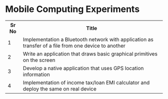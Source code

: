 <h1>Mobile Computing Experiments</h1>
<table>
  <tr>
    <th>Sr No</th>
    <th>Title</th>
  </tr>
  <tr>
    <td>1</td>
    <td>Implementation a Bluetooth network with application as transfer of a file from one device to another</td>
  </tr>
  <tr>
    <td>2</td>
    <td>Write an application that draws basic graphical primitives on the screen</td>
  </tr>
  <tr>
    <td>3</td>
    <td>Develop a native application that uses GPS location information</td>
  </tr>
  <tr>
    <td>4</td>
    <td>Implementation of income tax/loan EMI calculator and deploy the same on real device</td>
  </tr>
</table>

